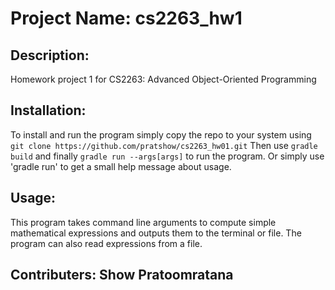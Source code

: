# Project Name: cs2263_hw1
## Description: 
Homework project 1 for CS2263: Advanced Object-Oriented Programming
## Installation: 
To install and run the program simply copy the repo to your system using `git clone https://github.com/pratshow/cs2263_hw01.git`
Then use `gradle build` and finally `gradle run --args[args]` to run the program. 
Or simply use 'gradle run' to get a small help message about usage.
## Usage: 
This program takes command line arguments to compute simple mathematical expressions and outputs them to the terminal or file. 
The program can also read expressions from a file.
## Contributers: Show Pratoomratana
